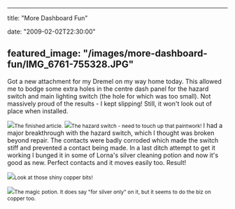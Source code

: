 
---
title: "More Dashboard Fun"

date: "2009-02-02T22:30:00"

featured_image: "/images/more-dashboard-fun/IMG_6761-755328.JPG"
---


Got a new attachment for my <span>Dremel</span> on my way home today.  This allowed me to bodge some extra holes in the centre dash panel for the hazard switch and main lighting switch (the hole for which was too small).  Not massively proud of the results - I kept slipping!  Still, it won't look out of place when installed.

<a href="http://danandtheduke.co.uk/uploaded_images/IMG_6761-755333.JPG"><img src="/images/more-dashboard-fun/IMG_6761-755328.JPG"/></a><span style="font-size:85%;">The finished article.
</span>
<a href="http://danandtheduke.co.uk/uploaded_images/IMG_6758-755362.JPG"><img src="/images/more-dashboard-fun/IMG_6758-755356.JPG"/></a><span style="font-size:85%;">The hazard switch - need to touch up that paintwork!
</span>
I had a major breakthrough with the hazard switch, which I thought was broken beyond repair.  The contacts were badly corroded which made the switch stiff and prevented a contact being made.  In a last ditch attempt to get it working I bunged it in some of Lorna's silver cleaning potion and now it's good as new.  Perfect contacts and it moves easily too.  Result!

<a href="http://danandtheduke.co.uk/uploaded_images/IMG_6753-727434.JPG"><img src="/images/more-dashboard-fun/IMG_6753-727426.JPG"/></a><span style="font-size:85%;">Look at those shiny copper bits!</span>

<a href="http://danandtheduke.co.uk/uploaded_images/IMG_6748-727480.JPG"><img src="/images/more-dashboard-fun/IMG_6748-727462.JPG"/></a><span style="font-size:85%;">The magic potion.  It does say "for silver only" on it, but it seems to do the biz on copper too.</span>
